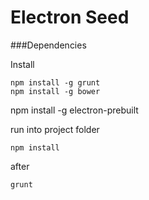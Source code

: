 Electron Seed
=============

###Dependencies

Install

	npm install -g grunt
	npm install -g bower
  npm install -g electron-prebuilt

run into project folder

	npm install

after

	grunt
